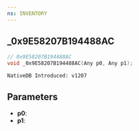 ```yaml
---
ns: INVENTORY
---
```

## _0x9E58207B194488AC

```c
// 0x9E58207B194488AC
void _0x9E58207B194488AC(Any p0, Any p1);
```

```
NativeDB Introduced: v1207
```

## Parameters
* **p0**:
* **p1**:
